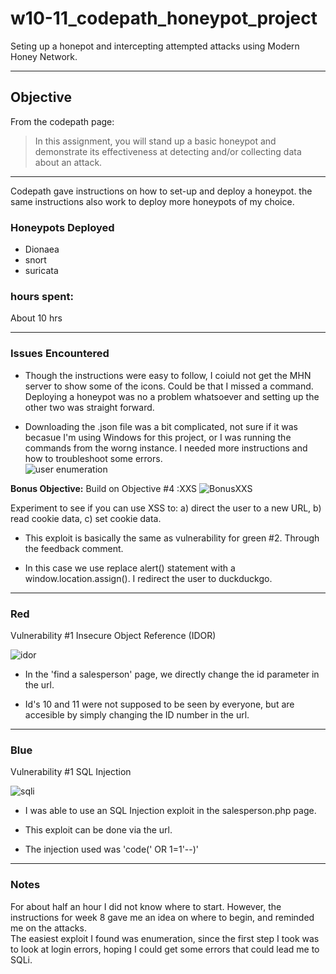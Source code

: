 # w10-11_codepath_honeypot_project

Seting up a honepot and intercepting attempted attacks using Modern Honey Network.

<hr>

## Objective
From the codepath page:

> In this assignment, you will stand up a basic honeypot and demonstrate its effectiveness at detecting and/or collecting data about an attack. 
<hr>

Codepath gave instructions on how to set-up and deploy a honeypot. the same instructions also work to deploy more honeypots of my choice. 

### Honeypots Deployed

* Dionaea
* snort
* suricata


### hours spent:
  About 10 hrs


<hr>


<b><h3>Issues Encountered</h3></b>
* Though the instructions were easy to follow, I coiuld not get the MHN server to show some of the icons. Could be that I missed a command. Deploying a honeypot was no a problem whatsoever and setting up the other two was straight forward.

* Downloading the .json file was a bit complicated, not sure if it was becasue I'm using Windows for this project, or I was running the commands from the worng instance. I needed more instructions and how to troubleshoot some errors.  
![user enumeration](Newfolder/green_user_enum.gif)





**Bonus Objective:** Build on Objective #4 :XXS
![BonusXXS](Newfolder/green_bonus_xxs.gif)

Experiment to see if you can use XSS to: a) direct the user to a new URL, b) read cookie data, c) set cookie data.

* This exploit is basically the same as vulnerability for green #2. Through the feedback comment.

* In this case we use replace alert() statement with a window.location.assign(). I redirect the user to duckduckgo.



<hr>

<b><h3>Red</h3></b>
Vulnerability #1 Insecure Object Reference (IDOR)

![idor](Newfolder/red_user_enum.gif)


* In the 'find a salesperson' page, we directly change the id parameter in the url.

* Id's 10 and 11 were not supposed to be seen by everyone, but are accesible by simply changing the ID number in the url.



<hr>

<b><h3>Blue</h3></b> 
Vulnerability #1 SQL Injection

![sqli](Newfolder/blue_sqli.gif)

* I was able to use an SQL Injection exploit in the salesperson.php page.

* This exploit can be done via the url.

* The injection used was 'code(' OR 1=1'--)'

<hr>

### Notes

For about half an hour I did not know where to start.
However, the instructions for week 8 gave me an idea on where to begin, and reminded me on the attacks.  
The easiest exploit I found was enumeration, since the first step I took was to look at login errors, hoping I could get some 
errors that could lead me to SQLi.
